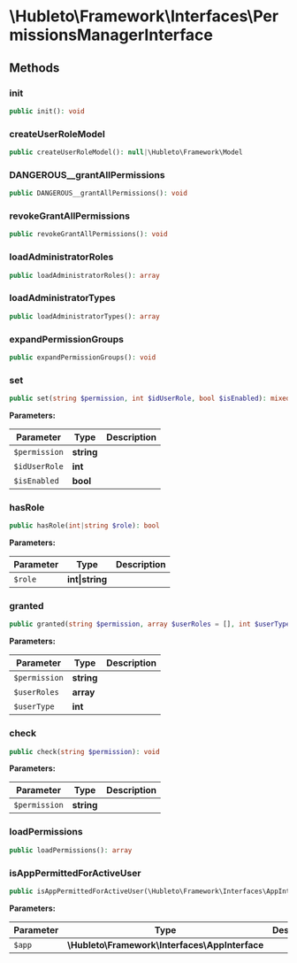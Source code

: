 
# \Hubleto\Framework\Interfaces\PermissionsManagerInterface

## Methods

### init

```php
public init(): void
```


### createUserRoleModel

```php
public createUserRoleModel(): null|\Hubleto\Framework\Model
```


### DANGEROUS__grantAllPermissions

```php
public DANGEROUS__grantAllPermissions(): void
```


### revokeGrantAllPermissions

```php
public revokeGrantAllPermissions(): void
```


### loadAdministratorRoles

```php
public loadAdministratorRoles(): array
```


### loadAdministratorTypes

```php
public loadAdministratorTypes(): array
```


### expandPermissionGroups

```php
public expandPermissionGroups(): void
```


### set

```php
public set(string $permission, int $idUserRole, bool $isEnabled): mixed
```

**Parameters:**

| Parameter     | Type       | Description |
|---------------|------------|-------------|
| `$permission` | **string** |             |
| `$idUserRole` | **int**    |             |
| `$isEnabled`  | **bool**   |             |


### hasRole

```php
public hasRole(int|string $role): bool
```

**Parameters:**

| Parameter | Type            | Description |
|-----------|-----------------|-------------|
| `$role`   | **int\|string** |             |


### granted

```php
public granted(string $permission, array $userRoles = [], int $userType): bool
```

**Parameters:**

| Parameter     | Type       | Description |
|---------------|------------|-------------|
| `$permission` | **string** |             |
| `$userRoles`  | **array**  |             |
| `$userType`   | **int**    |             |


### check

```php
public check(string $permission): void
```

**Parameters:**

| Parameter     | Type       | Description |
|---------------|------------|-------------|
| `$permission` | **string** |             |


### loadPermissions

```php
public loadPermissions(): array
```


### isAppPermittedForActiveUser

```php
public isAppPermittedForActiveUser(\Hubleto\Framework\Interfaces\AppInterface $app): bool
```

**Parameters:**

| Parameter | Type                                           | Description |
|-----------|------------------------------------------------|-------------|
| `$app`    | **\Hubleto\Framework\Interfaces\AppInterface** |             |

